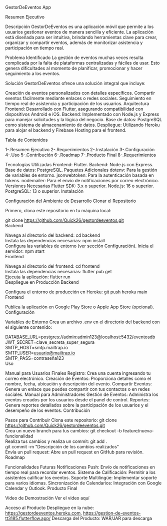 GestorDeEventos App

Resumen Ejecutivo

Descripción
GestorDeEventos es una aplicación móvil que permite a los usuarios gestionar eventos de manera sencilla y eficiente. La aplicación está diseñada para ser intuitiva, brindando herramientas clave para crear, organizar y compartir eventos, además de monitorizar asistencia y participación en tiempo real.

Problema Identificado
La gestión de eventos muchas veces resulta complicada por la falta de plataformas centralizadas y fáciles de usar. Esto genera dificultades al momento de planificar, promocionar y hacer seguimiento a los eventos.

Solución
GestorDeEventos ofrece una solución integral que incluye:

Creación de eventos personalizados con detalles específicos.
Compartir eventos fácilmente mediante enlaces o redes sociales.
Seguimiento en tiempo real de asistencia y participación de los usuarios.
Arquitectura
Frontend: Desarrollado con Flutter, asegurando compatibilidad con dispositivos Android e iOS.
Backend: Implementado con Node.js y Express para manejar solicitudes y la lógica del negocio.
Base de datos: PostgreSQL como sistema de almacenamiento de datos.
Despliegue: Utilizando Heroku para alojar el backend y Firebase Hosting para el frontend.


Tabla de Contenidos

1-.Resumen Ejecutivo
2-.Requerimientos
2-.Instalación
3-.Configuración
4-.Uso
5-.Contribución
6-.Roadmap
7-.Producto Final
8-.Requerimientos

Tecnologías Utilizadas
Frontend: Flutter.
Backend: Node.js con Express.
Base de datos: PostgreSQL.
Paquetes Adicionales
dotenv: Para la gestión de variables de entorno.
jsonwebtoken: Para la autenticación basada en tokens.
nodemailer: Para el envío de notificaciones por correo electrónico.
Versiones Necesarias
Flutter SDK: 3.x o superior.
Node.js: 16 o superior.
PostgreSQL: 13 o superior.
Instalación

Configuración del Ambiente de Desarrollo
Clonar el Repositorio

Primero, clona este repositorio en tu máquina local:

git clone https://github.com/Quick26/gestordeeventos.git  
Backend

Navega al directorio del backend:
cd backend  
Instala las dependencias necesarias:
npm install  
Configura las variables de entorno (ver sección Configuración).
Inicia el servidor:
npm start  
Frontend

Navega al directorio del frontend:
cd frontend  
Instala las dependencias necesarias:
flutter pub get  
Ejecuta la aplicación:
flutter run  
Despliegue en Producción
Backend

Configura el entorno de producción en Heroku:
git push heroku main  
Frontend

Publica la aplicación en Google Play Store o Apple App Store (opcional).
Configuración

Variables de Entorno
Crea un archivo .env en el directorio del backend con el siguiente contenido:

DATABASE_URL=postgres://admin:admin123@localhost:5432/eventosdb  
JWT_SECRET=clave_secreta_super_segura  
SMTP_HOST=smtp.mailtrap.io  
SMTP_USER=usuario@mailtrap.io  
SMTP_PASS=contraseña123  
Uso

Manual para Usuarios Finales
Registro: Crea una cuenta ingresando tu correo electrónico.
Creación de Eventos: Proporciona detalles como el nombre, fecha, ubicación y descripción del evento.
Compartir Eventos: Genera un enlace que puedes compartir con tus contactos o en redes sociales.
Manual para Administradores
Gestión de Eventos: Administra los eventos creados por los usuarios desde el panel de control.
Reportes: Genera reportes detallados sobre la participación de los usuarios y el desempeño de los eventos.
Contribución

Pasos para Contribuir
Clona este repositorio:
git clone https://github.com/Quick26/gestordeeventos.git  
Crea un nuevo branch para tus cambios:
git checkout -b feature/nueva-funcionalidad  
Realiza tus cambios y realiza un commit:
git add .  
git commit -m "Descripción de los cambios realizados"  
Envía un pull request:
Abre un pull request en GitHub para revisión.
Roadmap

Funcionalidades Futuras
Notificaciones Push: Envío de notificaciones en tiempo real para recordar eventos.
Sistema de Calificación: Permitir a los asistentes calificar los eventos.
Soporte Multilingüe: Implementar soporte para varios idiomas.
Sincronización de Calendarios: Integración con Google Calendar y Outlook.
Producto Final

Video de Demostración
Ver el video aquí

Acceso al Producto
Despliegue en la nube: https://gestordeeventos.heroku.com, https://gestion-de-eventos-tt3185.flutterflow.app/
Descarga del Producto: WAR/JAR para descarga
